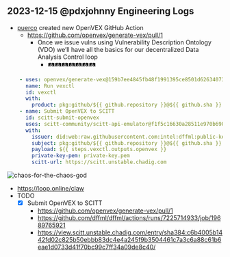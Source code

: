 ## 2023-12-15 @pdxjohnny Engineering Logs

- [puerco](https://github.com/puerco) created new OpenVEX GitHub Action
  - https://github.com/openvex/generate-vex/pull/1
    - Once we issue vulns using Vulnerability Description Ontology (VDO) we’ll have all the basics for our decentralized Data Analysis Control loop
      - 🛤️🛤️🛤️🛤️🛤️🛤️🛤️

```yaml
    - uses: openvex/generate-vex@159b7ee4845fb48f1991395ce8501d6263407360
      name: Run vexctl
      id: vexctl
      with:
        product: pkg:github/${{ github.repository }}@${{ github.sha }}
    - name: Submit OpenVEX to SCITT
      id: scitt-submit-openvex
      uses: scitt-community/scitt-api-emulator@f1f5c16630a28511e970b6903fbc4c0db6c07654
      with:
        issuer: did:web:raw.githubusercontent.com:intel:dffml:public-keys:authorized_keys
        subject: pkg:github/${{ github.repository }}@${{ github.sha }}
        payload: ${{ steps.vexctl.outputs.openvex }}
        private-key-pem: private-key.pem
        scitt-url: https://scitt.unstable.chadig.com
```

![chaos-for-the-chaos-god](https://github.com/dffml/dffml/assets/5950433/636969a1-1f0f-4c96-8812-f10fa403e79c)

- https://loop.online/claw
- TODO
  - [x] Submit OpenVEX to SCITT
    - https://github.com/openvex/generate-vex/pull/1
    - https://github.com/dffml/dffml/actions/runs/7225714933/job/19689765921
    - https://view.scitt.unstable.chadig.com/entry/sha384:c6b4005b1442fd02c825b50ebbb83dc4e4a245f9b3504461c7a3c6a88c61b6eae1d0733d41f70bc99c7ff34a09de8c40/